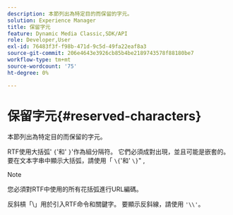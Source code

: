 ```yaml
---
description: 本節列出為特定目的而保留的字元。
solution: Experience Manager
title: 保留字元
feature: Dynamic Media Classic,SDK/API
role: Developer,User
exl-id: 76483f3f-f98b-471d-9c5d-49fa22eaf8a3
source-git-commit: 206e4643e3926cb85b4be2189743578f88180be7
workflow-type: tm+mt
source-wordcount: '75'
ht-degree: 0%

---
```


# 保留字元{#reserved-characters}

本節列出為特定目的而保留的字元。

RTF使用大括弧&#39; `{`&#39;和&#39; `}`&#39;作為組分隔符。 它們必須成對出現，並且可能是嵌套的。 要在文本字串中顯示大括弧，請使用「 `\{`&#39;和&#39; `\}`&quot; ,

>[!NOTE]
>
>您必須對RTF中使用的所有花括弧進行URL編碼。

反斜槓「\」用於引入RTF命令和關鍵字。 要顯示反斜線，請使用 `'\\'`。
